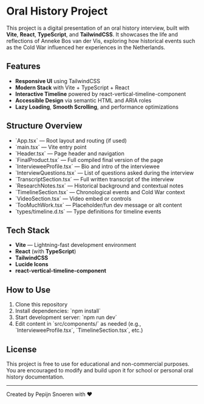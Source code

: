 # Oral History Project

This project is a digital presentation of an oral history interview, built with **Vite**, **React**, **TypeScript**, and **TailwindCSS**. It showcases the life and reflections of Anneke Bos van der Vis, exploring how historical events such as the Cold War influenced her experiences in the Netherlands.

## Features

- **Responsive UI** using TailwindCSS
- **Modern Stack** with Vite + TypeScript + React
- **Interactive Timeline** powered by react-vertical-timeline-component
- **Accessible Design** via semantic HTML and ARIA roles
- **Lazy Loading**, **Smooth Scrolling**, and performance optimizations

## Structure Overview

- \`App.tsx\` — Root layout and routing (if used)
- \`main.tsx\` — Vite entry point
- \`Header.tsx\` — Page header and navigation
- \`FinalProduct.tsx\` — Full compiled final version of the page
- \`IntervieweeProfile.tsx\` — Bio and intro of the interviewee
- \`InterviewQuestions.tsx\` — List of questions asked during the interview
- \`TranscriptSection.tsx\` — Full written transcript of the interview
- \`ResearchNotes.tsx\` — Historical background and contextual notes
- \`TimelineSection.tsx\` — Chronological events and Cold War context
- \`VideoSection.tsx\` — Video embed or controls
- \`TooMuchWork.tsx\` — Placeholder/fun dev message or alt content
- \`types/timeline.d.ts\` — Type definitions for timeline events

## Tech Stack

- **Vite** — Lightning-fast development environment
- **React** (with **TypeScript**)
- **TailwindCSS**
- **Lucide Icons**
- **react-vertical-timeline-component**

## How to Use

1. Clone this repository
2. Install dependencies: \`npm install\`
3. Start development server: \`npm run dev\`
4. Edit content in \`src/components/\` as needed (e.g., \`IntervieweeProfile.tsx\`, \`TimelineSection.tsx\`, etc.)

## License

This project is free to use for educational and non-commercial purposes.
You are encouraged to modify and build upon it for school or personal oral history documentation.

---
Created by Pepijn Snoeren with ❤️
